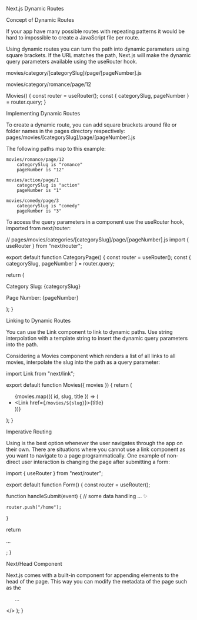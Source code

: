 Next.js Dynamic Routes

Concept of Dynamic Routes

If your app have many possible routes with repeating patterns it would be hard to impossible to create a JavaScript file per route.

Using dynamic routes you can turn the path into dynamic parameters using square brackets. If the URL matches the path, Next.js will make the dynamic query parameters available using the useRouter hook.

movies/category/[categorySlug]/page/[pageNumber].js

movies/category/romance/page/12

Movies() {
    const router = useRouter();
    const {
        categorySlug,
        pageNumber
    } = router.query;
}

Implementing Dynamic Routes

To create a dynamic route, you can add square brackets around file or folder names in the pages directory respectively: pages/movies/[categorySlug]/page/[pageNumber].js

The following paths map to this example:

    movies/romance/page/12
        categorySlug is "romance"
        pageNumber is "12"

    movies/action/page/1
        categorySlug is "action"
        pageNumber is "1"

    movies/comedy/page/3
        categorySlug is "comedy"
        pageNumber is "3"

To access the query parameters in a component use the useRouter hook, imported from next/router:

// pages/movies/categories/[categorySlug]/page/[pageNumber].js
import { useRouter } from "next/router";

export default function CategoryPage() {
  const router = useRouter();
  const { categorySlug, pageNumber } = router.query;

  return (
    <div>
      <p>Category Slug: {categorySlug}</p>
      <p>Page Number: {pageNumber}</p>
    </div>
  );
}

Linking to Dynamic Routes

You can use the Link component to link to dynamic paths. Use string interpolation with a template string to insert the dynamic query parameters into the path.

Considering a Movies component which renders a list of all links to all movies, interpolate the slug into the path as a query parameter:

import Link from "next/link";

export default function Movies({ movies }) {
  return (
    <ul>
      {movies.map(({ id, slug, title }) => (
        <li key={id}>
          <Link href={`/movies/${slug}`}>{title}</Link>
        </li>
      ))}
    </ul>
  );
}

Imperative Routing

Using <Link> is the best option whenever the user navigates through the app on their own. There are situations where you cannot use a link component as you want to navigate to a page programmatically. One example of non-direct user interaction is changing the page after submitting a form:

import { useRouter } from "next/router";

export default function Form() {
  const router = useRouter();

  function handleSubmit(event) {
    // some data handling … ✨

    router.push("/home");
  }

  return <form onSubmit={handleSubmit}>…</form>;
}

Next/Head Component

Next.js comes with a built-in <head> component for appending elements to the head of the page. This way you can modify the metadata of the page such as the <title> HTML tag:

import Head from "next/head";

export default function Movies() {
  return (
    <>
      <Head>
        <title>Movies</title>
        <meta name="viewport" content="initial-scale=1.0, width=device-width" />
      </Head>
      <ul>…</ul>
    </>
  );
}



